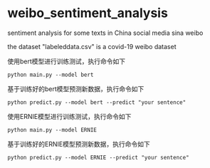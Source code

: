 # weibo_sentiment_analysis

sentiment analysis for some texts in China social media sina weibo

the dataset "labeleddata.csv" is a covid-19 weibo dataset
 





使用bert模型进行训练测试，执行命令如下
```
python main.py --model bert
```
基于训练好的bert模型预测新数据，执行命令如下
```
python predict.py --model bert --predict "your sentence"
```
使用ERNIE模型进行训练测试，执行命令如下
```
python main.py --model ERNIE
```
基于训练好的ERNIE模型预测新数据，执行命令如下
```
python predict.py --model ERNIE --predict "your sentence"

